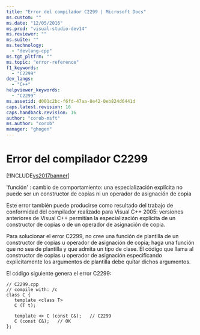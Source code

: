 ```yaml
---
title: "Error del compilador C2299 | Microsoft Docs"
ms.custom: ""
ms.date: "12/05/2016"
ms.prod: "visual-studio-dev14"
ms.reviewer: ""
ms.suite: ""
ms.technology: 
  - "devlang-cpp"
ms.tgt_pltfrm: ""
ms.topic: "error-reference"
f1_keywords: 
  - "C2299"
dev_langs: 
  - "C++"
helpviewer_keywords: 
  - "C2299"
ms.assetid: d001c2bc-f6fd-47aa-8e42-0eb824d6441d
caps.latest.revision: 16
caps.handback.revision: 16
author: "corob-msft"
ms.author: "corob"
manager: "ghogen"
---
```

# Error del compilador C2299
[!INCLUDE[vs2017banner](../../assembler/inline/includes/vs2017banner.md)]

'función' : cambio de comportamiento: una especialización explícita no puede ser un constructor de copias ni un operador de asignación de copia  
  
 Este error también puede producirse como resultado del trabajo de conformidad del compilador realizado para Visual C\+\+ 2005: versiones anteriores de Visual C\+\+ permitían la especialización explícita de un constructor de copias o de un operador de asignación de copia.  
  
 Para solucionar el error C2299, no cree una función de plantilla de un constructor de copias u operador de asignación de copia; haga una función que no sea de plantilla y que admita un tipo de clase.   El código que llama al constructor de copias u operador de asignación especificando explícitamente los argumentos de plantilla debe quitar dichos argumentos.  
  
 El código siguiente genera el error C2299:  
  
```  
// C2299.cpp  
// compile with: /c  
class C {  
   template <class T>  
   C (T t);  
  
   template <> C (const C&);   // C2299  
   C (const C&);   // OK  
};  
```